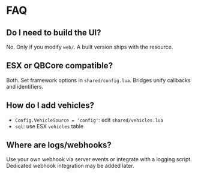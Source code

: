 # FAQ

## Do I need to build the UI?
No. Only if you modify `web/`. A built version ships with the resource.

## ESX or QBCore compatible?
Both. Set framework options in `shared/config.lua`. Bridges unify callbacks and identifiers.

## How do I add vehicles?
- `Config.VehicleSource = 'config'`: edit `shared/vehicles.lua`
- `sql`: use ESX `vehicles` table

## Where are logs/webhooks?
Use your own webhook via server events or integrate with a logging script. Dedicated webhook integration may be added later.
